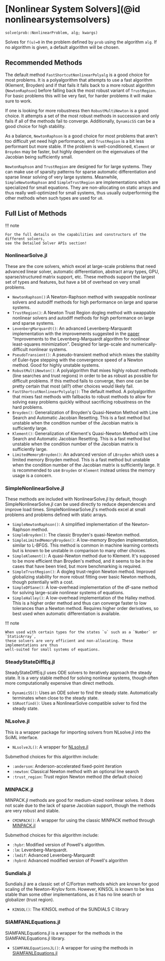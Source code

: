 # [Nonlinear System Solvers](@id nonlinearsystemsolvers)

`solve(prob::NonlinearProblem, alg; kwargs)`

Solves for ``f(u)=0`` in the problem defined by `prob` using the algorithm
`alg`. If no algorithm is given, a default algorithm will be chosen.

## Recommended Methods

The default method `FastShortcutNonlinearPolyalg` is a good choice for most problems. It is
a polyalgorithm that attempts to use a fast algorithm (Klement, Broyden) and if that fails
it falls back to a more robust algorithm (`NewtonRaphson`) before falling back the most
robust variant of `TrustRegion`. For basic problems this will be very fast, for harder
problems it will make sure to work.

If one is looking for more robustness then `RobustMultiNewton` is a good choice. It attempts
a set of the most robust methods in succession and only fails if all of the methods fail to
converge. Additionally, `DynamicSS` can be a good choice for high stability.

As a balance, `NewtonRaphson` is a good choice for most problems that aren't too difficult
yet need high performance, and  `TrustRegion` is a bit less performant but more stable. If
the problem is well-conditioned, `Klement` or `Broyden` may be faster, but highly dependent
on the eigenvalues of the Jacobian being sufficiently small.

`NewtonRaphson` and `TrustRegion` are designed for for large systems. They can make use of
sparsity patterns for sparse automatic differentiation and sparse linear solving of very
large systems. Meanwhile, `SimpleNewtonRaphson` and `SimpleTrustRegion` are implementations
which are specialized for small equations. They are non-allocating on static arrays and thus
really well-optimized for small systems, thus usually outperforming the other methods when
such types are used for `u0`.

## Full List of Methods

!!! note
    
    For the full details on the capabilities and constructors of the different solvers,
    see the Detailed Solver APIs section!

### NonlinearSolve.jl

These are the core solvers, which excel at large-scale problems that need advanced
linear solver, automatic differentiation, abstract array types, GPU,
sparse/structured matrix support, etc. These methods support the largest set of types and
features, but have a bit of overhead on very small problems.

  - `NewtonRaphson()`:A Newton-Raphson method with swappable nonlinear solvers and autodiff
    methods for high performance on large and sparse systems.
  - `TrustRegion()`: A Newton Trust Region dogleg method with swappable nonlinear solvers and
    autodiff methods for high performance on large and sparse systems.
  - `LevenbergMarquardt()`: An advanced Levenberg-Marquardt implementation with the
    improvements suggested in the [paper](https://arxiv.org/abs/1201.5885) "Improvements to
    the Levenberg-Marquardt algorithm for nonlinear least-squares minimization". Designed for
    large-scale and numerically-difficult nonlinear systems.
  - `PseudoTransient()`: A pseudo-transient method which mixes the stability of Euler-type
    stepping with the convergence speed of a Newton method. Good for highly unstable
    systems.
  - `RobustMultiNewton()`: A polyalgorithm that mixes highly robust methods (line searches and
    trust regions) in order to be as robust as possible for difficult problems. If this method
    fails to converge, then one can be pretty certain that most (all?) other choices would
    likely fail.
  - `FastShortcutNonlinearPolyalg()`: The default method. A polyalgorithm that mixes fast methods
    with fallbacks to robust methods to allow for solving easy problems quickly without sacrificing
    robustness on the hard problems.
  - `Broyden()`: Generalization of Broyden's Quasi-Newton Method with Line Search and
    Automatic Jacobian Resetting. This is a fast method but unstable when the condition number of
    the Jacobian matrix is sufficiently large.
  - `Klement()`: Generalization of Klement's Quasi-Newton Method with Line Search and
    Automatic Jacobian Resetting. This is a fast method but unstable when the condition number of
    the Jacobian matrix is sufficiently large.
  - `LimitedMemoryBroyden()`: An advanced version of `LBroyden` which uses a limited memory
    Broyden method. This is a fast method but unstable when the condition number of
    the Jacobian matrix is sufficiently large. It is recommended to use `Broyden` or
    `Klement` instead unless the memory usage is a concern.

### SimpleNonlinearSolve.jl

These methods are included with NonlinearSolve.jl by default, though SimpleNonlinearSolve.jl
can be used directly to reduce dependencies and improve load times. SimpleNonlinearSolve.jl's
methods excel at small problems and problems defined with static arrays.

  - `SimpleNewtonRaphson()`: A simplified implementation of the Newton-Raphson method.
  - `SimpleBroyden()`: The classic Broyden's quasi-Newton method.
  - `SimpleLimitedMemoryBroyden()`: A low-memory Broyden implementation, similar to L-BFGS. This method is
    common in machine learning contexts but is known to be unstable in comparison to many
    other choices.
  - `SimpleKlement()`: A quasi-Newton method due to Klement. It's supposed to be more efficient
    than Broyden's method, and it seems to be in the cases that have been tried, but more
    benchmarking is required.
  - `SimpleTrustRegion()`: A dogleg trust-region Newton method. Improved globalizing stability
    for more robust fitting over basic Newton methods, though potentially with a cost.
  - `SimpleDFSane()`: A low-overhead implementation of the df-sane method for solving
    large-scale nonlinear systems of equations.
  - `SimpleHalley()`: A low-overhead implementation of the Halley method. This is a higher order
    method and thus can converge faster to low tolerances than a Newton method. Requires higher
    order derivatives, so best used when automatic differentiation is available.

!!! note
    
    When used with certain types for the states `u` such as a `Number` or `StaticArray`,
    these solvers are very efficient and non-allocating. These implementations are thus
    well-suited for small systems of equations.

### SteadyStateDiffEq.jl

SteadyStateDiffEq.jl uses ODE solvers to iteratively approach the steady state. It is a
very stable method for solving nonlinear systems, though often more
computationally expensive than direct methods.

  - `DynamicSS()`: Uses an ODE solver to find the steady state. Automatically terminates when
    close to the steady state.
  - `SSRootfind()`: Uses a NonlinearSolve compatible solver to find the steady state.

### NLsolve.jl

This is a wrapper package for importing solvers from NLsolve.jl into the SciML interface.

  - `NLsolveJL()`: A wrapper for [NLsolve.jl](https://github.com/JuliaNLSolvers/NLsolve.jl)

Submethod choices for this algorithm include:

  - `:anderson`: Anderson-accelerated fixed-point iteration
  - `:newton`: Classical Newton method with an optional line search
  - `:trust_region`: Trust region Newton method (the default choice)

### MINPACK.jl

MINPACK.jl methods are good for medium-sized nonlinear solves. It does not scale due to
the lack of sparse Jacobian support, though the methods are very robust and stable.

  - `CMINPACK()`: A wrapper for using the classic MINPACK method through [MINPACK.jl](https://github.com/sglyon/MINPACK.jl)

Submethod choices for this algorithm include:

  - `:hybr`: Modified version of Powell's algorithm.
  - `:lm`: Levenberg-Marquardt.
  - `:lmdif`: Advanced Levenberg-Marquardt
  - `:hybrd`: Advanced modified version of Powell's algorithm

### Sundials.jl

Sundials.jl are a classic set of C/Fortran methods which are known for good scaling of the
Newton-Krylov form. However, KINSOL is known to be less stable than some other
implementations, as it has no line search or globalizer (trust region).

  - `KINSOL()`: The KINSOL method of the SUNDIALS C library

### SIAMFANLEquations.jl

SIAMFANLEquations.jl is a wrapper for the methods in the SIAMFANLEquations.jl library.

  - `SIAMFANLEquationsJL()`: A wrapper for using the methods in
    [SIAMFANLEquations.jl](https://github.com/ctkelley/SIAMFANLEquations.jl)
